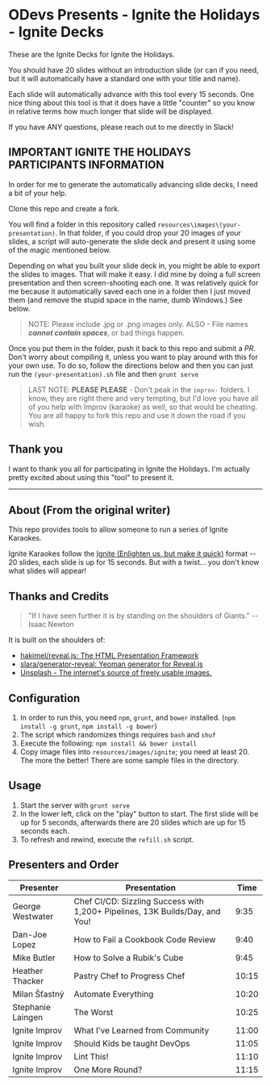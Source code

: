 # ODevs Presents - Ignite the Holidays - Ignite Decks

These are the Ignite Decks for Ignite the Holidays.

You should have 20 slides without an introduction slide (or can if you need, but it will automatically have a standard one with your title and name).

Each slide will automatically advance with this tool every 15 seconds. One nice thing about this tool is that it does have a little "counter" so you know in relative terms how much longer that slide will be displayed.

If you have ANY questions, please reach out to me directly in Slack!

## IMPORTANT IGNITE THE HOLIDAYS PARTICIPANTS INFORMATION

In order for me to generate the automatically advancing slide decks, I need a bit of your help.

Clone this repo and create a fork.

You will find a folder in this repository called `resources\images\(your-presentation)`. In that folder, if you could drop your 20 images of your slides, a script will auto-generate the slide deck and present it using some of the magic mentioned below.

Depending on what you built your slide deck in, you might be able to export the slides to images. That will make it easy. I did mine by doing a full screen presentation and then screen-shooting each one. It was relatively quick for me because it automatically saved each one in a folder then I just moved them (and remove the stupid space in the name, dumb Windows.) See below.

> NOTE: Please include .jpg or .png images only. ALSO - File names ***cannot contain spaces***, or bad things happen.

Once you put them in the folder, push it back to this repo and submit a *PR*. Don't worry about compiling it, unless you want to play around with this for your own use. To do so, follow the directions below and then you can just run the `(your-presentation).sh` file and then `grunt serve`

> LAST NOTE: **PLEASE PLEASE** - Don't peak in the `improv-` folders. I know, they are right there and very tempting, but I'd love you have all of you help with Improv (karaoke) as well, so that would be cheating. You are all happy to fork this repo and use it down the road if you wish.

## Thank you

I want to thank you all for participating in Ignite the Holidays. I'm actually pretty excited about using this "tool" to present it.  

___

## About (From the original writer)

This repo provides tools to allow someone to run a series of Ignite Karaokes.

Ignite Karaokes follow the [Ignite (Enlighten us, but make it quick)](http://www.ignitetalks.io/) format -- 20 slides, each slide is up for 15 seconds. But with a twist... you don't know what slides will appear!

## Thanks and Credits

> "If I have seen further it is by standing on the shoulders of Giants." -- Isaac Newton

It is built on the shoulders of:

* [hakimel/reveal.js: The HTML Presentation Framework](https://github.com/hakimel/reveal.js#slide-backgrounds)
* [slara/generator-reveal: Yeoman generator for Reveal.js](https://github.com/slara/generator-reveal)
* [Unsplash - The internet's source of freely usable images.](https://unsplash.com)

## Configuration

1. In order to run this, you need `npm`, `grunt`, and `bower` installed. (`npm install -g grunt`, `npm install -g bower`)
2. The script which randomizes things requires `bash` and `shuf`
3. Execute the following: `npm install && bower install`
4. Copy image files into `resources/images/ignite`; you need at least 20. The more the better! There are some sample files in the directory.

## Usage

1. Start the server with `grunt serve`
2. In the lower left, click on the "play" button to start. The first slide will be up for 5 seconds, afterwards there are 20 slides which are up for 15 seconds each.
3. To refresh and rewind, execute the `refill.sh` script.

## Presenters and Order

| Presenter         | Presentation                                                                 | Time  |
| ----------------- | ---------------------------------------------------------------------------- | ----- |
| George Westwater  | Chef CI/CD: Sizzling Success with 1,200+ Pipelines, 13K Builds/Day, and You! | 9:35  |
| Dan-Joe Lopez     | How to Fail a Cookbook Code Review                                           | 9:40  |
| Mike Butler       | How to Solve a Rubik's Cube                                                  | 9:45  |
| Heather Thacker   | Pastry Chef to Progress Chef                                                 | 10:15 |
| Milan Šťastný     | Automate Everything                                                          | 10:20 |
| Stephanie Laingen | The Worst                                                                    | 10:25 |
| Ignite Improv     | What I've Learned from Community                                             | 11:00 |
| Ignite Improv     | Should Kids be taught DevOps                                                 | 11:05 |
| Ignite Improv     | Lint This!                                                                   | 11:10 |
| Ignite Improv     | One More Round?                                                              | 11:15 |
